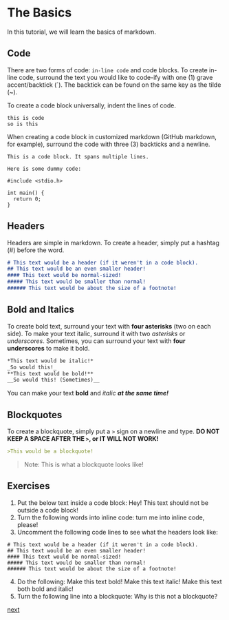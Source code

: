 # The Basics

In this tutorial, we will learn the basics of markdown.

## Code

There are two forms of code: `in-line code` and code blocks. To create in-line code, surround the text you would like to code-ify with one (1) grave accent/backtick (\`). The backtick can be found on the same key as the tilde (~). 

To create a code block universally, indent the lines of code.

    this is code
    so is this

When creating a code block in customized markdown (GitHub markdown, for example), surround the code with three (3) backticks and a newline. 

```
This is a code block. It spans multiple lines.

Here is some dummy code:

#include <stdio.h>

int main() {
  return 0;
}
```

## Headers

Headers are simple in markdown. To create a header, simply put a hashtag (#) before the word.

```markdown
# This text would be a header (if it weren't in a code block).
## This text would be an even smaller header!
#### This text would be normal-sized!
##### This text would be smaller than normal!
###### This text would be about the size of a footnote! 
```

## Bold and Italics

To create bold text, surround your text with **four asterisks** (two on each side). To make your text italic, surround it with two *asterisks* or _underscores_. Sometimes, you can surround your text with __four underscores__ to make it bold.

```markdown
*This text would be italic!*
_So would this!_
**This text would be bold!**
__So would this! (Sometimes)__
```

You can make your text **bold** and *italic* ***at the same time!***

## Blockquotes

To create a blockquote, simply put a `>` sign on a newline and type. **DO NOT KEEP A SPACE AFTER THE `>`, or IT WILL NOT WORK!**

```markdown
>This would be a blockquote!
```

>Note: This is what a blockquote looks like!

## Exercises

1. Put the below text inside a code block:
Hey! This text should not be outside a code block!
2. Turn the following words into inline code: turn me into inline code, please!
3. Uncomment the following code lines to see what the headers look like:
```
# This text would be a header (if it weren't in a code block).
## This text would be an even smaller header!
#### This text would be normal-sized!
##### This text would be smaller than normal!
###### This text would be about the size of a footnote! 
```
4. Do the following:
Make this text bold!
Make this text italic!
Make this text both bold and italic!
5. Turn the following line into a blockquote:
Why is this not a blockquote?

[next](/lists_and_links.md)
